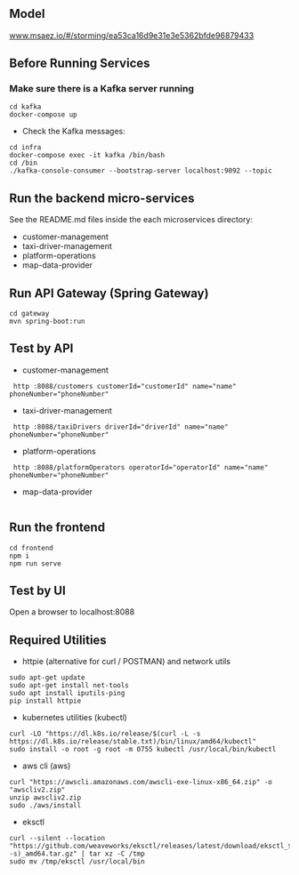 # 

## Model
www.msaez.io/#/storming/ea53ca16d9e31e3e5362bfde96879433

## Before Running Services
### Make sure there is a Kafka server running
```
cd kafka
docker-compose up
```
- Check the Kafka messages:
```
cd infra
docker-compose exec -it kafka /bin/bash
cd /bin
./kafka-console-consumer --bootstrap-server localhost:9092 --topic
```

## Run the backend micro-services
See the README.md files inside the each microservices directory:

- customer-management
- taxi-driver-management
- platform-operations
- map-data-provider


## Run API Gateway (Spring Gateway)
```
cd gateway
mvn spring-boot:run
```

## Test by API
- customer-management
```
 http :8088/customers customerId="customerId" name="name" phoneNumber="phoneNumber" 
```
- taxi-driver-management
```
 http :8088/taxiDrivers driverId="driverId" name="name" phoneNumber="phoneNumber" 
```
- platform-operations
```
 http :8088/platformOperators operatorId="operatorId" name="name" phoneNumber="phoneNumber" 
```
- map-data-provider
```
```


## Run the frontend
```
cd frontend
npm i
npm run serve
```

## Test by UI
Open a browser to localhost:8088

## Required Utilities

- httpie (alternative for curl / POSTMAN) and network utils
```
sudo apt-get update
sudo apt-get install net-tools
sudo apt install iputils-ping
pip install httpie
```

- kubernetes utilities (kubectl)
```
curl -LO "https://dl.k8s.io/release/$(curl -L -s https://dl.k8s.io/release/stable.txt)/bin/linux/amd64/kubectl"
sudo install -o root -g root -m 0755 kubectl /usr/local/bin/kubectl
```

- aws cli (aws)
```
curl "https://awscli.amazonaws.com/awscli-exe-linux-x86_64.zip" -o "awscliv2.zip"
unzip awscliv2.zip
sudo ./aws/install
```

- eksctl 
```
curl --silent --location "https://github.com/weaveworks/eksctl/releases/latest/download/eksctl_$(uname -s)_amd64.tar.gz" | tar xz -C /tmp
sudo mv /tmp/eksctl /usr/local/bin
```

